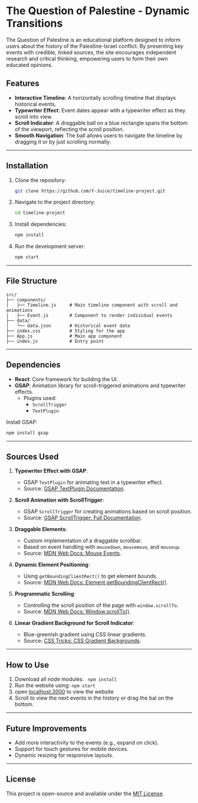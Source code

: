# The Question of Palestine - Dynamic Transitions

The Question of Palestine is an educational platform designed to inform users about the history of the Palestine-Israel conflict. By presenting key events with credible, linked sources, the site encourages independent research and critical thinking, empowering users to form their own educated opinions.

## Features
- **Interactive Timeline**: A horizontally scrolling timeline that displays historical events.
- **Typewriter Effect**: Event dates appear with a typewriter effect as they scroll into view.
- **Scroll Indicator**: A draggable ball on a blue rectangle spans the bottom of the viewport, reflecting the scroll position.
- **Smooth Navigation**: The ball allows users to navigate the timeline by dragging it or by just scrolling normally.

---

## Installation

1. Clone the repository:
   ```bash
   git clone https://github.com/Y-Juice/timeline-project.git
   ```
2. Navigate to the project directory:
   ```bash
   cd timeline-project
   ```
3. Install dependencies:
   ```bash
   npm install
   ```
4. Run the development server:
   ```bash
   npm start
   ```

---

## File Structure

```plaintext
src/
├── components/
│   ├── Timeline.js     # Main timeline component with scroll and animations
│   ├── Event.js        # Component to render individual events
├── data/
│   └── data.json       # Historical event data
├── index.css           # Styling for the app
├── App.js              # Main app component
├── index.js            # Entry point
```

---

## Dependencies

- **React**: Core framework for building the UI.
- **GSAP**: Animation library for scroll-triggered animations and typewriter effects.
  - Plugins used:
    - `ScrollTrigger`
    - `TextPlugin`

Install GSAP:
```bash
npm install gsap
```

---

## Sources Used

1. **Typewriter Effect with GSAP**:
   - GSAP `TextPlugin` for animating text in a typewriter effect.
   - Source: [GSAP TextPlugin Documentation](https://greensock.com/docs/v3/Plugins/TextPlugin).

2. **Scroll Animation with ScrollTrigger**:
   - GSAP `ScrollTrigger` for creating animations based on scroll position.
   - Source: [GSAP ScrollTrigger: Full Documentation](https://greensock.com/docs/v3/Plugins/ScrollTrigger).

3. **Draggable Elements**:
   - Custom implementation of a draggable scrollbar.
   - Based on event handling with `mousedown`, `mousemove`, and `mouseup`.
   - Source: [MDN Web Docs: Mouse Events](https://developer.mozilla.org/en-US/docs/Web/API/MouseEvent).

4. **Dynamic Element Positioning**:
   - Using `getBoundingClientRect()` to get element bounds.
   - Source: [MDN Web Docs: Element.getBoundingClientRect()](https://developer.mozilla.org/en-US/docs/Web/API/Element/getBoundingClientRect).

5. **Programmatic Scrolling**:
   - Controlling the scroll position of the page with `window.scrollTo`.
   - Source: [MDN Web Docs: Window.scrollTo()](https://developer.mozilla.org/en-US/docs/Web/API/Window/scrollTo).

6. **Linear Gradient Background for Scroll Indicator**:
   - Blue-greenish gradient using CSS linear gradients.
   - Source: [CSS Tricks: CSS Gradient Backgrounds](https://css-tricks.com/examples/CSS3Gradient/).

---

## How to Use

1. Download all node modules:
` npm install`
2. Run the website using:
`npm start`
3. open [localhost:3000](http://localhost:3000/) to view the website
4. Scroll to view the next events in the history or drag the bal on the bottom.

---

## Future Improvements

- Add more interactivity to the events (e.g., expand on click).
- Support for touch gestures for mobile devices.
- Dynamic resizing for responsive layouts.

---

## License

This project is open-source and available under the [MIT License](https://opensource.org/licenses/MIT).